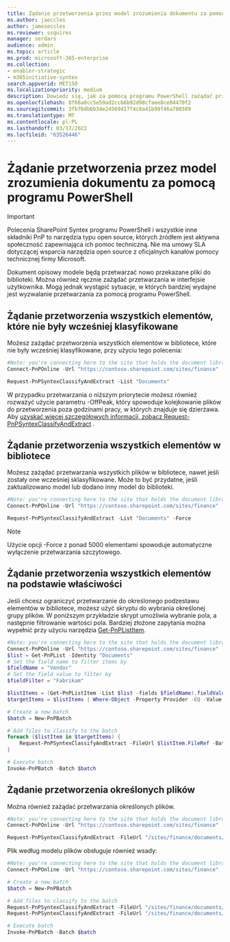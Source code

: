 ```yaml
---
title: Żądanie przetworzenia przez model zrozumienia dokumentu za pomocą programu PowerShell
ms.author: jaeccles
author: jameseccles
ms.reviewer: ssquires
manager: serdars
audience: admin
ms.topic: article
ms.prod: microsoft-365-enterprise
ms.collection:
- enabler-strategic
- m365initiative-syntex
search.appverid: MET150
ms.localizationpriority: medium
description: Dowiedz się, jak za pomocą programu PowerShell zażądać przetwarzania przez SharePoint Syntex opisowego dokumentu.
ms.openlocfilehash: 8f66a0cc5e59ad2ccb6b92d98cfaee8ce84470f2
ms.sourcegitcommit: 3fb76db6b34e24569417f4c8a41b99f46a780389
ms.translationtype: MT
ms.contentlocale: pl-PL
ms.lasthandoff: 03/17/2022
ms.locfileid: "63526446"
---
```

# <a name="use-powershell-to-request-processing-by-a-document-understanding-model"></a>Żądanie przetworzenia przez model zrozumienia dokumentu za pomocą programu PowerShell

> [!IMPORTANT]
> Polecenia SharePoint Syntex programu PowerShell i wszystkie inne składniki PnP to narzędzia typu open source, których źródłem jest aktywna społeczność zapewniająca ich pomoc techniczną. Nie ma umowy SLA dotyczącej wsparcia narzędzia open source z oficjalnych kanałów pomocy technicznej firmy Microsoft.

Dokument opisowy modele będą przetwarzać nowo przekazane pliki do biblioteki. Można również ręcznie zażądać przetwarzania w interfejsie użytkownika. Mogą jednak wystąpić sytuacje, w których bardziej wydajne jest wyzwalanie przetwarzania za pomocą programu PowerShell.

## <a name="request-processing-of-all-items-that-have-not-been-previously-classified"></a>Żądanie przetworzenia wszystkich elementów, które nie były wcześniej klasyfikowane

Możesz zażądać przetworzenia wszystkich elementów w bibliotece, które nie były wcześniej klasyfikowane, przy użyciu tego polecenia:

```PowerShell
#Note: you're connecting here to the site that holds the document library you want to process
Connect-PnPOnline -Url "https://contoso.sharepoint.com/sites/finance"

Request-PnPSyntexClassifyAndExtract -List "Documents"
```

W przypadku przetwarzania o niższym priorytecie możesz również rozważyć użycie parametru -OffPeak, który spowoduje kolejkowanie plików do przetworzenia poza godzinami pracy, w których znajduje się dzierżawa. Aby [uzyskać więcej szczegółowych informacji, zobacz Request-PnPSyntexClassifyAndExtract](https://pnp.github.io/powershell/cmdlets/Request-PnPSyntexClassifyAndExtract.html) .

## <a name="request-processing-of-all-items-in-a-library"></a>Żądanie przetworzenia wszystkich elementów w bibliotece

Możesz zażądać przetwarzania wszystkich plików w bibliotece, nawet jeśli zostały one wcześniej sklasyfikowane. Może to być przydatne, jeśli zaktualizowano model lub dodano inny model do biblioteki.

```PowerShell
#Note: you're connecting here to the site that holds the document library you want to process
Connect-PnPOnline -Url "https://contoso.sharepoint.com/sites/finance"

Request-PnPSyntexClassifyAndExtract -List "Documents" -Force
```

> [!NOTE]
> Użycie opcji -Force z ponad 5000 elementami spowoduje automatyczne wyłączenie przetwarzania szczytowego.

## <a name="request-processing-of-all-items-based-on-a-property"></a>Żądanie przetworzenia wszystkich elementów na podstawie właściwości

Jeśli chcesz ograniczyć przetwarzanie do określonego podzestawu elementów w bibliotece, możesz użyć skryptu do wybrania określonej grupy plików. W poniższym przykładzie skrypt umożliwia wybranie pola, a następnie filtrowanie wartości pola. Bardziej złożone zapytania można wypełnić przy użyciu narzędzia [Get-PnPListItem](https://pnp.github.io/powershell/cmdlets/Get-PnPListItem.html).

```PowerShell
#Note: you're connecting here to the site that holds the document library you want to process
Connect-PnPOnline -Url "https://contoso.sharepoint.com/sites/finance"
$list = Get-PnPList -Identity "Documents"
# Set the field name to filter items by
$fieldName = "Vendor"
# Set the field value to filter by
$fieldFilter = "Fabrikam"

$listItems = (Get-PnPListItem -List $list -fields $fieldName).fieldValues
$targetItems = $listItems | Where-Object -Property Provider -EQ -Value $fieldFilter

# Create a new batch
$batch = New-PnPBatch

# Add files to classify to the batch
foreach ($listItem in $targetItems) {
    Request-PnPSyntexClassifyAndExtract -FileUrl $listItem.FileRef -Batch $classifyBatch
}

# Execute batch
Invoke-PnPBatch -Batch $batch
```

## <a name="request-processing-of-specific-files"></a>Żądanie przetworzenia określonych plików

Można również zażądać przetwarzania określonych plików.

```PowerShell
#Note: you're connecting here to the site that holds the document library you want to process
Connect-PnPOnline -Url "https://contoso.sharepoint.com/sites/finance"

Request-PnPSyntexClassifyAndExtract -FileUrl "/sites/finance/documents/contoso contract.docx"
```

Plik według modelu plików obsługuje również wsady:

```PowerShell
#Note: you're connecting here to the site that holds the document library you want to process
Connect-PnPOnline -Url "https://contoso.sharepoint.com/sites/finance"

# Create a new batch
$batch = New-PnPBatch

# Add files to classify to the batch
Request-PnPSyntexClassifyAndExtract -FileUrl "/sites/finance/documents/contoso contract.docx" -Batch $batch
Request-PnPSyntexClassifyAndExtract -FileUrl "/sites/finance/documents/relecloud contract.docx" -Batch $batch

# Execute batch
Invoke-PnPBatch -Batch $batch
```
